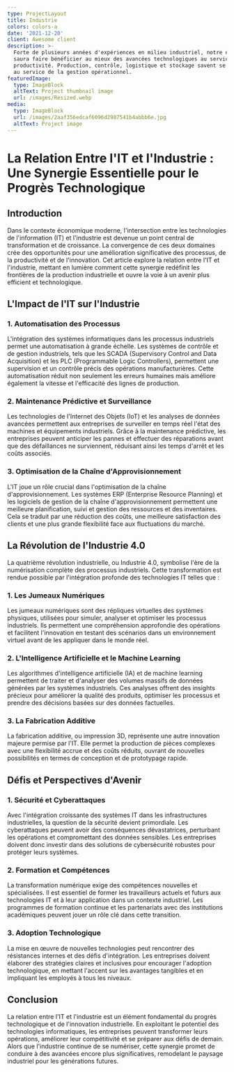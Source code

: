 ```yaml
---
type: ProjectLayout
title: Industrie
colors: colors-a
date: '2021-12-20'
client: Awesome client
description: >-
  Forte de plusieurs années d'expériences en milieu industriel, notre équipe
  saura faire bénéficier au mieux des avancées technologiques au service de la
  productivité. Production, contrôle, logistique et stockage savent se connecter
  au service de la gestion opérationnel.
featuredImage:
  type: ImageBlock
  altText: Project thumbnail image
  url: /images/Resized.webp
media:
  type: ImageBlock
  url: /images/2aaf356edcaf6096d2987541b4abbb6e.jpg
  altText: Project image
---
```

# La Relation Entre l'IT et l'Industrie : Une Synergie Essentielle pour le Progrès Technologique

## Introduction

Dans le contexte économique moderne, l'intersection entre les technologies de l'information (IT) et l'industrie est devenue un point central de transformation et de croissance. La convergence de ces deux domaines crée des opportunités pour une amélioration significative des processus, de la productivité et de l'innovation. Cet article explore la relation entre l'IT et l'industrie, mettant en lumière comment cette synergie redéfinit les frontières de la production industrielle et ouvre la voie à un avenir plus efficient et technologique.

## L'Impact de l'IT sur l'Industrie

### 1. **Automatisation des Processus**

L'intégration des systèmes informatiques dans les processus industriels permet une automatisation à grande échelle. Les systèmes de contrôle et de gestion industriels, tels que les SCADA (Supervisory Control and Data Acquisition) et les PLC (Programmable Logic Controllers), permettent une supervision et un contrôle précis des opérations manufacturières. Cette automatisation réduit non seulement les erreurs humaines mais améliore également la vitesse et l'efficacité des lignes de production.

### 2. **Maintenance Prédictive et Surveillance**

Les technologies de l'Internet des Objets (IoT) et les analyses de données avancées permettent aux entreprises de surveiller en temps réel l'état des machines et équipements industriels. Grâce à la maintenance prédictive, les entreprises peuvent anticiper les pannes et effectuer des réparations avant que des défaillances ne surviennent, réduisant ainsi les temps d'arrêt et les coûts associés.

### 3. **Optimisation de la Chaîne d'Approvisionnement**

L'IT joue un rôle crucial dans l'optimisation de la chaîne d'approvisionnement. Les systèmes ERP (Enterprise Resource Planning) et les logiciels de gestion de la chaîne d'approvisionnement permettent une meilleure planification, suivi et gestion des ressources et des inventaires. Cela se traduit par une réduction des coûts, une meilleure satisfaction des clients et une plus grande flexibilité face aux fluctuations du marché.

## La Révolution de l'Industrie 4.0

La quatrième révolution industrielle, ou Industrie 4.0, symbolise l'ère de la numérisation complète des processus industriels. Cette transformation est rendue possible par l'intégration profonde des technologies IT telles que :

### 1. **Les Jumeaux Numériques**

Les jumeaux numériques sont des répliques virtuelles des systèmes physiques, utilisées pour simuler, analyser et optimiser les processus industriels. Ils permettent une compréhension approfondie des opérations et facilitent l'innovation en testant des scénarios dans un environnement virtuel avant de les appliquer dans le monde réel.

### 2. **L'Intelligence Artificielle et le Machine Learning**

Les algorithmes d'intelligence artificielle (IA) et de machine learning permettent de traiter et d'analyser des volumes massifs de données générées par les systèmes industriels. Ces analyses offrent des insights précieux pour améliorer la qualité des produits, optimiser les processus et prendre des décisions basées sur des données factuelles.

### 3. **La Fabrication Additive**

La fabrication additive, ou impression 3D, représente une autre innovation majeure permise par l'IT. Elle permet la production de pièces complexes avec une flexibilité accrue et des coûts réduits, ouvrant de nouvelles possibilités en termes de conception et de prototypage rapide.

## Défis et Perspectives d'Avenir

### 1. **Sécurité et Cyberattaques**

Avec l'intégration croissante des systèmes IT dans les infrastructures industrielles, la question de la sécurité devient primordiale. Les cyberattaques peuvent avoir des conséquences dévastatrices, perturbant les opérations et compromettant des données sensibles. Les entreprises doivent donc investir dans des solutions de cybersécurité robustes pour protéger leurs systèmes.

### 2. **Formation et Compétences**

La transformation numérique exige des compétences nouvelles et spécialisées. Il est essentiel de former les travailleurs actuels et futurs aux technologies IT et à leur application dans un contexte industriel. Les programmes de formation continue et les partenariats avec des institutions académiques peuvent jouer un rôle clé dans cette transition.

### 3. **Adoption Technologique**

La mise en œuvre de nouvelles technologies peut rencontrer des résistances internes et des défis d'intégration. Les entreprises doivent élaborer des stratégies claires et inclusives pour encourager l'adoption technologique, en mettant l'accent sur les avantages tangibles et en impliquant les employés à tous les niveaux.

## Conclusion

La relation entre l'IT et l'industrie est un élément fondamental du progrès technologique et de l'innovation industrielle. En exploitant le potentiel des technologies informatiques, les entreprises peuvent transformer leurs opérations, améliorer leur compétitivité et se préparer aux défis de demain. Alors que l'industrie continue de se numériser, cette synergie promet de conduire à des avancées encore plus significatives, remodelant le paysage industriel pour les générations futures.

